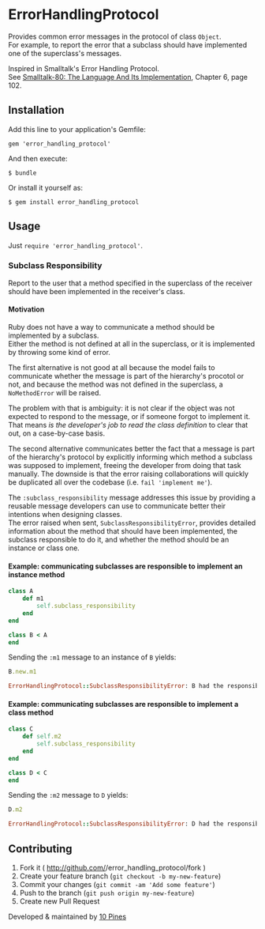 # ErrorHandlingProtocol

Provides common error messages in the protocol of class ```Object```.  
For example, to report the error that a subclass should have implemented one of the superclass's messages.

Inspired in Smalltalk's Error Handling Protocol.  
See [Smalltalk-80: The Language And Its Implementation](http://stephane.ducasse.free.fr/FreeBooks/BlueBook/Bluebook.pdf), Chapter 6, page 102.

## Installation

Add this line to your application's Gemfile:

    gem 'error_handling_protocol'

And then execute:

    $ bundle

Or install it yourself as:

    $ gem install error_handling_protocol

## Usage

Just ```require 'error_handling_protocol'```.

### Subclass Responsibility 

Report to the user that a method specified in the superclass of the receiver should have been implemented in the receiver's class.

#### Motivation

Ruby does not have a way to communicate a method should be implemented by a subclass.  
Either the method is not defined at all in the superclass, or it is implemented by throwing some kind of error.

The first alternative is not good at all because the model fails to communicate whether the message is part of the hierarchy's procotol or not, and because the method was not defined in the superclass, a ```NoMethodError``` will be raised.

The problem with that is ambiguity: it is not clear if the object was not expected to respond to the message, or if someone forgot to implement it.  
That means *is the developer's job to read the class definition* to clear that out, on a case-by-case basis.

The second alternative communicates better the fact that a message is part of the hierarchy's protocol by explicitly informing which method a subclass was supposed to  implement, freeing the developer from doing that task manually.
The downside is that the error raising collaborations will quickly be duplicated all over the codebase (i.e. ```fail 'implement me'```).

The ```:subclass_responsibility``` message addresses this issue by providing a reusable message developers can use to communicate better their intentions when designing classes.   
The error raised when sent, ```SubclassResponsibilityError```, provides detailed information about the method that should have been implemented, the subclass responsible to do it, and whether the method should be an instance or class one.

#### Example: communicating subclasses are responsible to implement an instance method
```ruby
class A
    def m1
        self.subclass_responsibility
    end
end

class B < A
end
```
Sending the ```:m1``` message to an instance of ```B``` yields:

```ruby
B.new.m1
```
```ruby
ErrorHandlingProtocol::SubclassResponsibilityError: B had the responsibility to implement :m1 instance method.
```

#### Example: communicating subclasses are responsible to implement a class method

```ruby
class C
    def self.m2
        self.subclass_responsibility
    end
end

class D < C
end
```

Sending the ```:m2``` message to ```D``` yields:

```ruby
D.m2
```

```ruby
ErrorHandlingProtocol::SubclassResponsibilityError: D had the responsibility to implement :m2 class method.
```

## Contributing

1. Fork it ( http://github.com/<my-github-username>/error_handling_protocol/fork )
2. Create your feature branch (`git checkout -b my-new-feature`)
3. Commit your changes (`git commit -am 'Add some feature'`)
4. Push to the branch (`git push origin my-new-feature`)
5. Create new Pull Request

Developed & maintained by [10 Pines](http://development.10pines.com)
